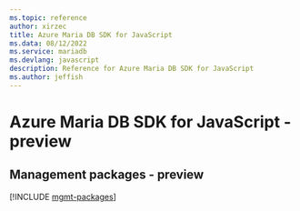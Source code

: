 ```yaml
---
ms.topic: reference
author: xirzec
title: Azure Maria DB SDK for JavaScript
ms.data: 08/12/2022
ms.service: mariadb
ms.devlang: javascript
description: Reference for Azure Maria DB SDK for JavaScript
ms.author: jeffish
---
```

# Azure Maria DB SDK for JavaScript - preview

## Management packages - preview
[!INCLUDE [mgmt-packages](maria-db-mgmt-index.md)]
